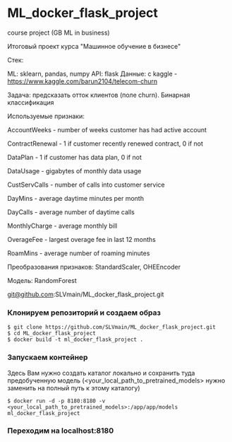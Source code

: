 # ML_docker_flask_project
course project (GB ML in business)

Итоговый проект курса "Машинное обучение в бизнесе"

Стек:

ML: sklearn, pandas, numpy
API: flask
Данные: с kaggle - https://www.kaggle.com/barun2104/telecom-churn

Задача: предсказать отток клиентов (поле churn). Бинарная классификация


Используемые признаки:

AccountWeeks - number of weeks customer has had active account

ContractRenewal - 1 if customer recently renewed contract, 0 if not

DataPlan - 1 if customer has data plan, 0 if not

DataUsage - gigabytes of monthly data usage

CustServCalls - number of calls into customer service

DayMins - average daytime minutes per month

DayCalls - average number of daytime calls

MonthlyCharge - average monthly bill

OverageFee - largest overage fee in last 12 months

RoamMins - average number of roaming minutes

Преобразования признаков: StandardScaler, OHEEncoder

Модель: RandomForest

git@github.com:SLVmain/ML_docker_flask_project.git
### Клонируем репозиторий и создаем образ
```
$ git clone https://github.com/SLVmain/ML_docker_flask_project.git
$ cd ML_docker_flask_project
$ docker build -t ml_docker_flask_project .
```

### Запускаем контейнер


Здесь Вам нужно создать каталог локально и сохранить туда предобученную модель (<your_local_path_to_pretrained_models> нужно заменить на полный путь к этому каталогу)
```
$ docker run -d -p 8180:8180 -v <your_local_path_to_pretrained_models>:/app/app/models ml_docker_flask_project
```

### Переходим на localhost:8180

